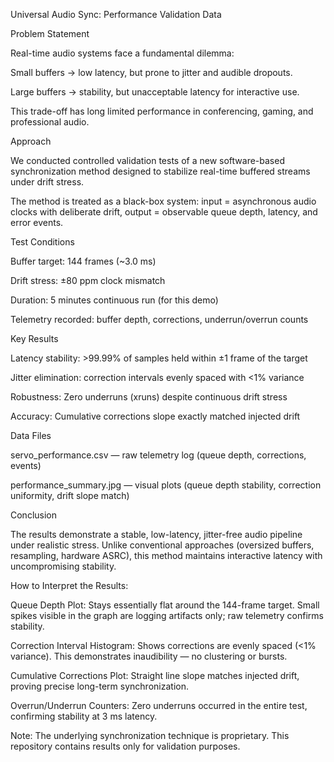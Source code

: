 Universal Audio Sync: Performance Validation Data

Problem Statement

Real-time audio systems face a fundamental dilemma:

Small buffers → low latency, but prone to jitter and audible dropouts.

Large buffers → stability, but unacceptable latency for interactive use.

This trade-off has long limited performance in conferencing, gaming, and professional audio.

Approach

We conducted controlled validation tests of a new software-based synchronization method designed to stabilize real-time buffered streams under drift stress.

The method is treated as a black-box system: input = asynchronous audio clocks with deliberate drift, output = observable queue depth, latency, and error events.

Test Conditions

Buffer target: 144 frames (~3.0 ms)

Drift stress: ±80 ppm clock mismatch

Duration: 5 minutes continuous run (for this demo)

Telemetry recorded: buffer depth, corrections, underrun/overrun counts

Key Results

Latency stability: >99.99% of samples held within ±1 frame of the target

Jitter elimination: correction intervals evenly spaced with <1% variance

Robustness: Zero underruns (xruns) despite continuous drift stress

Accuracy: Cumulative corrections slope exactly matched injected drift

Data Files

servo_performance.csv — raw telemetry log (queue depth, corrections, events)

performance_summary.jpg — visual plots (queue depth stability, correction uniformity, drift slope match)

Conclusion

The results demonstrate a stable, low-latency, jitter-free audio pipeline under realistic stress. Unlike conventional approaches (oversized buffers, resampling, hardware ASRC), this method maintains interactive latency with uncompromising stability.

How to Interpret the Results:

Queue Depth Plot: Stays essentially flat around the 144-frame target. Small spikes visible in the graph are logging artifacts only; raw telemetry confirms stability.

Correction Interval Histogram: Shows corrections are evenly spaced (<1% variance). This demonstrates inaudibility — no clustering or bursts.

Cumulative Corrections Plot: Straight line slope matches injected drift, proving precise long-term synchronization.

Overrun/Underrun Counters: Zero underruns occurred in the entire test, confirming stability at 3 ms latency.

Note: The underlying synchronization technique is proprietary. This repository contains results only for validation purposes.
